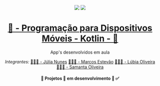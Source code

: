 <div align="center">

<img src = "https://img.shields.io/static/v1?label=license&message=MIT&color=<COLOR>&style=<STYLE>&logo=<LOGO>" /> 
<img src = "https://img.shields.io/static/v1?label=kotlin&message=v1.15.20&color=purple&style=<STYLE>&logo=<LOGO>" /> 
</p>

<h1 align="center">
    <a href="https://kotlinlang.org/">📱 - Programação para Dispositivos Móveis - Kotlin - 📱</a>
</h1>
<p align="center">App's desenvolvidos em aula</p>

<i>Integrantes:</i>
<a href="https://github.com/julianunes14">👩🏻‍💻 - Júlia Nunes</a>
<a href="https://github.com/MarcosEstevao">👨🏻‍💻 - Marcos Estevão</a>
<a href="https://github.com/lubiaoliveira01">👩🏻‍💻 - Lúbia Oliveira</a>
<a href="https://github.com/SamyMartins98">👩🏻‍💻 - Samanta Oliveira</a>

<h4 align="center"> 
	🚧  Projetos 🚀 em desenvolvimento 📱 ✅
</h4>
